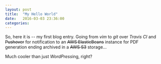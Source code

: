 ```yaml
---
layout: post
title:  "My Hello World"
date:   2016-03-03 23:36:00
categories:
---
```

So, here it is -- my first blog entry. Going from *vim* to *git* over *Travis CI* and ~~Pushover~~ for notification to an ~~AWS ElasticBeans~~ instance for PDF generation ending archived in a ~~AWS S3~~ storage...

Much cooler than just *WordPress*ing, right?
